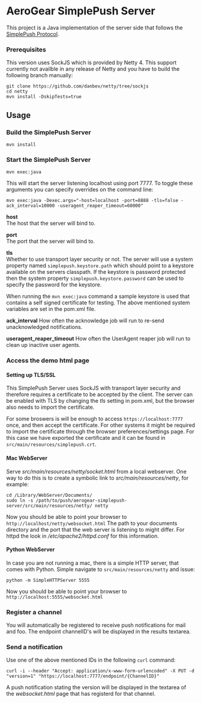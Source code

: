 # AeroGear SimplePush Server
This project is a Java implementation of the server side that follows the [SimplePush Protocol](https://wiki.mozilla.org/WebAPI/SimplePush/Protocol).  

### Prerequisites
This version uses SockJS which is provided by Netty 4. This support currently not availble in any release of Netty and 
you have to build the following branch manually:

    git clone https://github.com/danbev/netty/tree/sockjs
    cd netty
    mvn install -DskipTests=true

## Usage

### Build the SimplePush Server

    mvn install

### Start the SimplePush Server

    mvn exec:java
    
This will start the server listening localhost using port 7777. To toggle these arguments you can
specify overrides on the command line:  

    mvn exec:java -Dexec.args="-host=localhost -port=8888 -tls=false -ack_interval=10000 -useragent_reaper_timeout=60000"
    
__host__  
The host that the server will bind to.

__port__  
The port that the server will bind to.

__tls__  
Whether to use transport layer security or not.
The server will use a system property named ```simplepush.keystore.path``` which should point to 
a keystore available on the servers classpath. If the keystore is password protected then the system property 
```simplepush.keystore.password``` can be used to specify the password for the keystore.

When running the ```mvn exec:java``` command a sample keystore is used that contains a self signed certificate for testing. 
The above mentioned system variables are set in the pom.xml file.

__ack_interval__ 
How often the acknowledge job will run to re-send unacknowledged notifications.

__useragent_reaper_timeout__ 
How often the UserAgent reaper job will run to clean up inactive user agents.
    
### Access the demo html page

#### Setting up TLS/SSL
This SimplePush Server uses SockJS with transport layer security and therefore requires a certificate to be accepted by 
the client. The server can be enabled with TLS by changing the _tls_ setting in pom.xml, but the browser also needs to 
import the certificate.  

For some broswers is will be enough to access ```https://localhost:7777``` once, and then accept the certificate.  For other
systems it might be required to import the certificate through the browser preferences/settings page. For this case we
have exported the certificate and it can be found in ```src/main/resources/simplepush.crt```.

#### Mac WebServer

Serve _src/main/resources/netty/socket.html_ from a local webserver. One way to do this is to create a symbolic link
to _src/main/resources/netty_, for example:

    cd /Library/WebServer/Documents/
    sudo ln -s /path/to/push/aerogear-simplepush-server/src/main/resources/netty/ netty
    
Now you should be able to point your browser to ```http://localhost/netty/websocket.html```
The path to your documents directory and the port that the web server is listening to might differ. For httpd the look
in _/etc/apache2/httpd.conf_ for this information.

#### Python WebServer

In case you are not running a mac, there is a simple HTTP server, that comes with Python. Simple navigate to ```src/main/resources/netty``` and issue:

    python -m SimpleHTTPServer 5555

Now you should be able to point your browser to ```http://localhost:5555/websocket.html```

### Register a channel
You will automatically be registered to receive push notifications for mail and foo. The endpoint channelID's will be displayed in the results textarea.

### Send a notification

Use one of the above mentioned IDs in the following ```curl``` command:

    curl -i --header "Accept: application/x-www-form-urlencoded" -X PUT -d "version=1" "https://localhost:7777/endpoint/{ChannelID}"

A push notification stating the version will be displayed in the textarea of the _websocket.html_ page that has registerd for that channel.

    
    